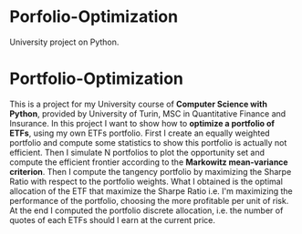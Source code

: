 # Porfolio-Optimization
University project on Python.
# Portfolio-Optimization
This is a project for my University course of **Computer Science with Python**, provided by University of Turin, MSC in Quantitative Finance and Insurance.
In this project I want to show how to **optimize a portfolio of ETFs**, using my own ETFs portfolio.
First I create an equally weighted portfolio and compute some statistics to show this portfolio is actually not efficient.
Then I simulate N portfolios to plot the opportunity set and compute the efficient frontier according to the **Markowitz mean-variance criterion**. 
Then I compute the tangency portfolio by maximizing the Sharpe Ratio with respect to the portfolio weights. What I obtained is the optimal allocation of the ETF that maximize the Sharpe Ratio i.e. I'm maximizing the performance of the portfolio, choosing the more profitable per unit of risk.
At the end I computed the portfolio discrete allocation, i.e. the number of quotes of each ETFs should I earn at the current price.
